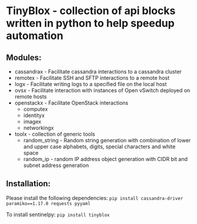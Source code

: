# TinyBlox - collection of api blocks written in python to help speedup automation

## Modules:
* cassandrax - Facilitate cassandra interactions to a cassandra cluster
* remotex - Facilitate SSH and SFTP interactions to a remote host
* logx - Facilitate writing logs to a specified file on the local host
* ovsx - Facilitate interaction with instances of Open vSwitch deployed on remote hosts
* openstackx - Facilitate OpenStack interactions
    * computex
    * identityx
    * imagex
    * networkingx
* toolx - collection of generic tools
    * random_string - Random string generation with combination of lower and upper case alphabets, digits, special characters and white space
    * random_ip - random IP address object generation with CIDR bit and subnet address generation

## Installation:

Please install the following dependencies:
`pip install cassandra-driver paramiko==1.17.0 requests pyyaml`

To install sentinelpy:
`pip install tinyblox`
